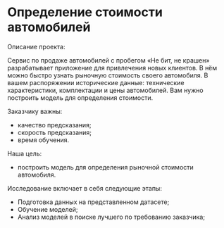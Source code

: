 # Определение стоимости автомобилей
Описание проекта:

Сервис по продаже автомобилей с пробегом «Не бит, не крашен» разрабатывает приложение для привлечения новых клиентов. В нём можно быстро узнать рыночную стоимость своего автомобиля. В вашем распоряжении исторические данные: технические характеристики, комплектации и цены автомобилей. Вам нужно построить модель для определения стоимости. 

Заказчику важны:

- качество предсказания;
- скорость предсказания;
- время обучения.

Наша цель:

- построить модель для определения рыночной стоимости автомобиля. 

Исследование включает в себя следующие этапы:

- Подготовка данных на представленном датасете;
- Обучение моделей;
- Анализ моделей в поиске лучшего по требованию заказчика;
